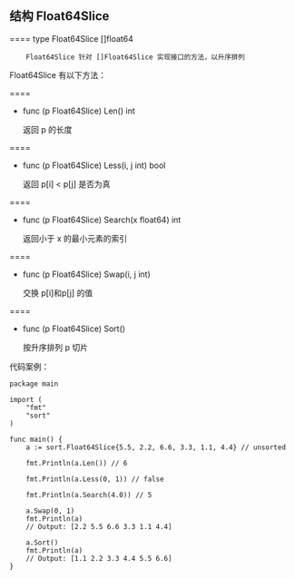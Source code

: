 ## 结构 Float64Slice

====
		type Float64Slice []float64
		
		Float64Slice 针对 []Float64Slice 实现接口的方法，以升序排列
	
Float64Slice 有以下方法：

====
- func (p Float64Slice) Len() int

	返回 p 的长度
	
====
- func (p Float64Slice) Less(i, j int) bool 

	返回 p[i] < p[j] 是否为真
	
====
- func (p Float64Slice) Search(x float64) int

	返回小于 x 的最小元素的索引

====
- func (p Float64Slice) Swap(i, j int)
	
	交换 p[i]和p[j] 的值

====
- func (p Float64Slice) Sort() 

	按升序排列 p 切片
	
代码案例：
	
	package main
	
	import (
		"fmt"
		"sort"
	)
	
	func main() {
		a := sort.Float64Slice{5.5, 2.2, 6.6, 3.3, 1.1, 4.4} // unsorted
	
		fmt.Println(a.Len()) // 6
	
		fmt.Println(a.Less(0, 1)) // false
		
		fmt.Println(a.Search(4.0)) // 5
		
		a.Swap(0, 1)
		fmt.Println(a)
		// Output: [2.2 5.5 6.6 3.3 1.1 4.4]
	
		a.Sort()
		fmt.Println(a)
		// Output: [1.1 2.2 3.3 4.4 5.5 6.6]
	}
	






